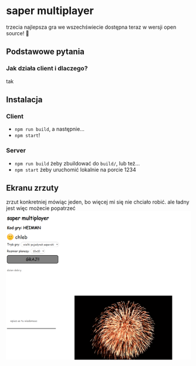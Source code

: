 # saper multiplayer
trzecia najlepsza gra we wszechświecie dostępna teraz w wersji open source! 🤠

## Podstawowe pytania

### Jak działa client i dlaczego?
tak

## Instalacja

### Client
- `npm run build`, a następnie...
- `npm start`!

### Server
- `npm run build` żeby zbuildować do `build/`, lub też...
- `npm start` żeby uruchomić lokalnie na porcie 1234

## Ekranu zrzuty
zrzut konkretniej mówiąc jeden, bo więcej mi się nie chciało robić. ale ładny jest więc możecie popatrzeć
![winda](screenshots/waiting-room.png)